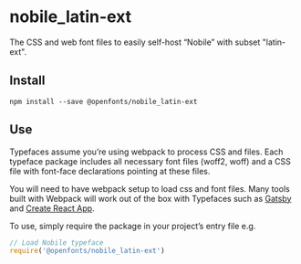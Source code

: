 
# nobile_latin-ext

The CSS and web font files to easily self-host “Nobile” with subset "latin-ext".

## Install

`npm install --save @openfonts/nobile_latin-ext`

## Use

Typefaces assume you’re using webpack to process CSS and files. Each typeface
package includes all necessary font files (woff2, woff) and a CSS file with
font-face declarations pointing at these files.

You will need to have webpack setup to load css and font files. Many tools built
with Webpack will work out of the box with Typefaces such as [Gatsby](https://github.com/gatsbyjs/gatsby)
and [Create React App](https://github.com/facebookincubator/create-react-app).

To use, simply require the package in your project’s entry file e.g.

```javascript
// Load Nobile typeface
require('@openfonts/nobile_latin-ext')
```
